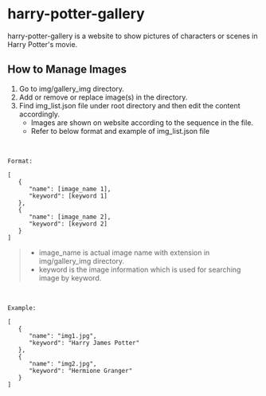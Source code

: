 # harry-potter-gallery

harry-potter-gallery is a website to show pictures of characters or scenes in Harry Potter's movie.
<br/>

## How to Manage Images
1. Go to img/gallery_img directory.
2. Add or remove or replace image(s) in the directory.
3. Find img_list.json file under root directory and then edit the content accordingly.
   - Images are shown on website according to the sequence in the file.
   - Refer to below format and example of img_list.json file
<br/>

```
Format:

[
   {
      "name": [image_name 1],
      "keyword": [keyword 1]
   },
   {
      "name": [image_name 2],
      "keyword": [keyword 2]
   }
]
```

> - image_name is actual image name with extension in img/gallery_img directory.
> - keyword is the image information which is used for searching image by keyword.

<br/>

```
Example:

[
   {
      "name": "img1.jpg",
      "keyword": "Harry James Potter"
   },
   {
      "name": "img2.jpg",
      "keyword": "Hermione Granger"
   }
]
```
